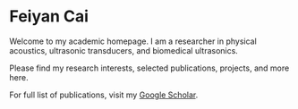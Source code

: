 # Feiyan Cai

Welcome to my academic homepage. I am a researcher in physical acoustics, ultrasonic transducers, and biomedical ultrasonics.

Please find my research interests, selected publications, projects, and more here.

For full list of publications, visit my [Google Scholar](https://scholar.google.com/citations?user=MMyNU0AAAAAJ&hl=en).